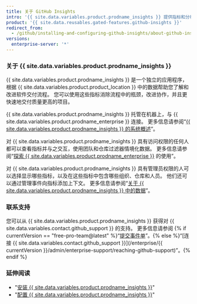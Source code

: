 ```yaml
---
title: 关于 GitHub Insights
intro: '{{ site.data.variables.product.prodname_insights }} 提供指标和分析报告，帮助工程团队了解和改进其软件交付流程。'
product: '{{ site.data.reusables.gated-features.github-insights }}'
redirect_from:
  - /github/installing-and-configuring-github-insights/about-github-insights
versions:
  enterprise-server: '*'
---
```


### 关于 {{ site.data.variables.product.prodname_insights }}

{{ site.data.variables.product.prodname_insights }} 是一个独立的应用程序，根据 {{ site.data.variables.product.product_location }} 中的数据帮助您了解和改进软件交付流程。 您可以使用这些指标消除流程中的瓶颈，改进协作，并且更快速地交付质量更高的项目。

{{ site.data.variables.product.prodname_insights }} 托管在机器上，与 {{ site.data.variables.product.prodname_enterprise }} 连接。 更多信息请参阅“[{{ site.data.variables.product.prodname_insights }} 的系统概述](/insights/installing-and-configuring-github-insights/system-overview-for-github-insights)”。

对 {{ site.data.variables.product.prodname_insights }} 具有访问权限的任何人都可以查看指标并与之交互，使用团队和仓库过滤器情境化数据。 更多信息请参阅“[探索 {{ site.data.variables.product.prodname_enterprise }}](/insights/exploring-your-usage-of-github-enterprise) 的使用”。

对 {{ site.data.variables.product.prodname_insights }} 具有管理员权限的人可以选择显示哪些指标，以及在这些指标中包含哪些组织、仓库和人员。 他们还可以通过管理事件向指标添加上下文。 更多信息请参阅“[关于 {{ site.data.variables.product.prodname_insights }} 中的数据](/insights/installing-and-configuring-github-insights/about-data-in-github-insights)”。

### 联系支持

您可以从 {{ site.data.variables.product.prodname_insights }} 获得对 {{ site.data.variables.contact.github_support }} 的支持。 更多信息请参阅 {% if currentVersion == "free-pro-team@latest" %}“[提交事件单](/github/working-with-github-support/submitting-a-ticket)”。{% else %}“[连接 {{ site.data.variables.contact.github_support }}](/enterprise/{{ currentVersion }}/admin/enterprise-support/reaching-github-support)”。{% endif %}

### 延伸阅读

- "[安装 {{ site.data.variables.product.prodname_insights }}](/insights/installing-and-configuring-github-insights/installing-github-insights)"
- "[配置 {{ site.data.variables.product.prodname_insights }}](/insights/installing-and-configuring-github-insights/configuring-github-insights)"
